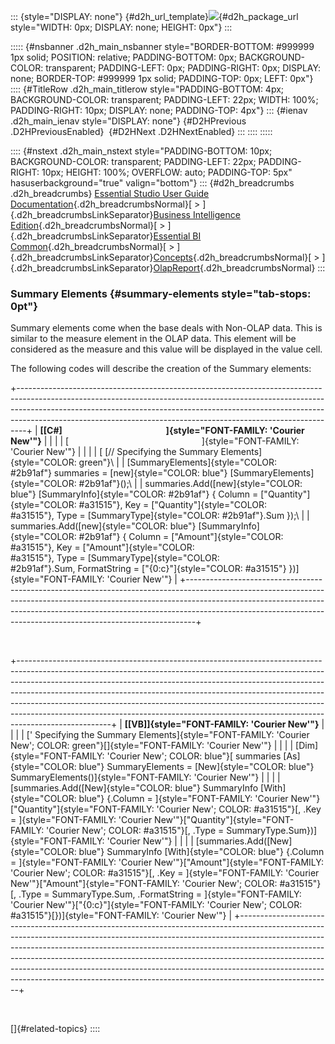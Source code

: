 ::: {style="DISPLAY: none"}
[](ms-xhelp:///?Id=d2h_url_template){#d2h_url_template}![](!package_url!){#d2h_package_url style="WIDTH: 0px; DISPLAY: none; HEIGHT: 0px"}
:::

::::: {#nsbanner .d2h_main_nsbanner style="BORDER-BOTTOM: #999999 1px solid; POSITION: relative; PADDING-BOTTOM: 0px; BACKGROUND-COLOR: transparent; PADDING-LEFT: 0px; PADDING-RIGHT: 0px; DISPLAY: none; BORDER-TOP: #999999 1px solid; PADDING-TOP: 0px; LEFT: 0px"}
:::: {#TitleRow .d2h_main_titlerow style="PADDING-BOTTOM: 4px; BACKGROUND-COLOR: transparent; PADDING-LEFT: 22px; WIDTH: 100%; PADDING-RIGHT: 10px; DISPLAY: none; PADDING-TOP: 4px"}
::: {#ienav .d2h_main_ienav style="DISPLAY: none"}
[](ms-xhelp:///?Id=80188f84-ce64-423e-8eb7-e5e64bf8a505){#D2HPrevious .D2HPreviousEnabled}  [](ms-xhelp:///?Id=7ab099de-b0db-4586-8b53-bb3490f1c625){#D2HNext .D2HNextEnabled}
:::
::::
:::::

:::: {#nstext .d2h_main_nstext style="PADDING-BOTTOM: 10px; BACKGROUND-COLOR: transparent; PADDING-LEFT: 22px; PADDING-RIGHT: 10px; HEIGHT: 100%; OVERFLOW: auto; PADDING-TOP: 5px" hasuserbackground="true" valign="bottom"}
::: {#d2h_breadcrumbs .d2h_breadcrumbs}
[Essential Studio User Guide Documentation](ms-xhelp:///?Id=12457748-09e3-4d74-a240-8e049cedf030){.d2h_breadcrumbsNormal}[ \> ]{.d2h_breadcrumbsLinkSeparator}[Business Intelligence Edition](ms-xhelp:///?Id=fdf33dd8-62b2-47b9-ad7b-fc50e590bca5){.d2h_breadcrumbsNormal}[ \> ]{.d2h_breadcrumbsLinkSeparator}[Essential BI Common](ms-xhelp:///?Id=51cb28d1-f201-4ea8-9963-a8afa451f64c){.d2h_breadcrumbsNormal}[ \> ]{.d2h_breadcrumbsLinkSeparator}[Concepts](ms-xhelp:///?Id=c4af561c-5904-4dc4-8eaf-ec1e14451e92){.d2h_breadcrumbsNormal}[ \> ]{.d2h_breadcrumbsLinkSeparator}[OlapReport](ms-xhelp:///?Id=5df0d4a2-dd21-4743-9142-c97b5f6c86e0){.d2h_breadcrumbsNormal}
:::

### Summary Elements {#summary-elements style="tab-stops: 0pt"}

Summary elements come when the base deals with Non-OLAP data. This is similar to the measure element in the OLAP data. This element will be considered as the measure and this value will be displayed in the value cell.

The following codes will describe the creation of the Summary elements:

+--------------------------------------------------------------------------------------------------------------------------------------------------------------------------------------------------------------------------------------------------------------------------------------------------------------------------+
| **[\[C#\]                                                  ]{style="FONT-FAMILY: 'Courier New'"}**                                                                                                                                                                                                                       |
|                                                                                                                                                                                                                                                                                                                          |
| [                                                      ]{style="FONT-FAMILY: 'Courier New'"}                                                                                                                                                                                                                             |
|                                                                                                                                                                                                                                                                                                                          |
| [ [// Specifying the Summary Elements]{style="COLOR: green"}\                                                                                                                                                                                                                                                            |
| [SummaryElements]{style="COLOR: #2b91af"} summaries = [new]{style="COLOR: blue"} [SummaryElements]{style="COLOR: #2b91af"}();\                                                                                                                                                                                           |
| summaries.Add([new]{style="COLOR: blue"} [SummaryInfo]{style="COLOR: #2b91af"} { Column = [\"Quantity\"]{style="COLOR: #a31515"}, Key = [\"Quantity\"]{style="COLOR: #a31515"}, Type = [SummaryType]{style="COLOR: #2b91af"}.Sum });\                                                                                    |
| summaries.Add([new]{style="COLOR: blue"} [SummaryInfo]{style="COLOR: #2b91af"} { Column = [\"Amount\"]{style="COLOR: #a31515"}, Key = [\"Amount\"]{style="COLOR: #a31515"}, Type = [SummaryType]{style="COLOR: #2b91af"}.Sum, FormatString = [\"{0:c}\"]{style="COLOR: #a31515"} })]{style="FONT-FAMILY: 'Courier New'"} |
+--------------------------------------------------------------------------------------------------------------------------------------------------------------------------------------------------------------------------------------------------------------------------------------------------------------------------+

 

+-----------------------------------------------------------------------------------------------------------------------------------------------------------------------------------------------------------------------------------------------------------------------------------------------------------------------------------------------------------------------------------------------------------------------------------------------------------------------------------------------------------+
| **[\[VB\]]{style="FONT-FAMILY: 'Courier New'"}**                                                                                                                                                                                                                                                                                                                                                                                                                                                          |
|                                                                                                                                                                                                                                                                                                                                                                                                                                                                                                           |
| [\' Specifying the Summary Elements]{style="FONT-FAMILY: 'Courier New'; COLOR: green"}[]{style="FONT-FAMILY: 'Courier New'"}                                                                                                                                                                                                                                                                                                                                                                              |
|                                                                                                                                                                                                                                                                                                                                                                                                                                                                                                           |
| [Dim]{style="FONT-FAMILY: 'Courier New'; COLOR: blue"}[ summaries [As]{style="COLOR: blue"} SummaryElements = [New]{style="COLOR: blue"} SummaryElements()]{style="FONT-FAMILY: 'Courier New'"}                                                                                                                                                                                                                                                                                                           |
|                                                                                                                                                                                                                                                                                                                                                                                                                                                                                                           |
| [summaries.Add([New]{style="COLOR: blue"} SummaryInfo [With]{style="COLOR: blue"} {.Column = ]{style="FONT-FAMILY: 'Courier New'"}[\"Quantity\"]{style="FONT-FAMILY: 'Courier New'; COLOR: #a31515"}[, .Key = ]{style="FONT-FAMILY: 'Courier New'"}[\"Quantity\"]{style="FONT-FAMILY: 'Courier New'; COLOR: #a31515"}[, .Type = SummaryType.Sum})]{style="FONT-FAMILY: 'Courier New'"}                                                                                                                    |
|                                                                                                                                                                                                                                                                                                                                                                                                                                                                                                           |
| [summaries.Add([New]{style="COLOR: blue"} SummaryInfo [With]{style="COLOR: blue"} {.Column = ]{style="FONT-FAMILY: 'Courier New'"}[\"Amount\"]{style="FONT-FAMILY: 'Courier New'; COLOR: #a31515"}[, .Key = ]{style="FONT-FAMILY: 'Courier New'"}[\"Amount\"]{style="FONT-FAMILY: 'Courier New'; COLOR: #a31515"}[, .Type = SummaryType.Sum, .FormatString = ]{style="FONT-FAMILY: 'Courier New'"}[\"{0:c}\"]{style="FONT-FAMILY: 'Courier New'; COLOR: #a31515"}[})]{style="FONT-FAMILY: 'Courier New'"} |
+-----------------------------------------------------------------------------------------------------------------------------------------------------------------------------------------------------------------------------------------------------------------------------------------------------------------------------------------------------------------------------------------------------------------------------------------------------------------------------------------------------------+

 

[]{#related-topics}
::::
